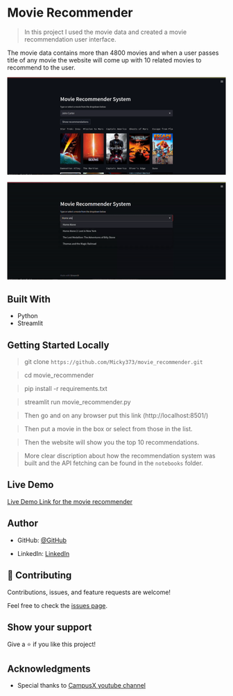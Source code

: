 # Movie Recommender

> In this project I used the movie data and created a movie recommendation user interface.

The movie data contains more than 4800 movies and when a user passes title of any movie
the website will come up with 10 related movies to recommend to the user.

![screenshot](./images_and_gifs/app_screenshot.png)


<img  src="./images_and_gifs/demo.gif"> 


## Built With

- Python
- Streamlit

## Getting Started Locally

> git clone `https://github.com/Micky373/movie_recommender.git`

> cd movie_recommender

> pip install -r requirements.txt

> streamlit run movie_recommender.py

> Then go and on any browser put this link (http://localhost:8501/)

> Then put a movie in the box or select from those in the list.

> Then the website will show you the top 10 recommendations.

> More clear discription about how the recommendation system was built and the API fetching can be found in the `notebooks` folder.

## Live Demo

[Live Demo Link for the movie recommender](https://micky373-movie-recommender-movie-recommender-30zzn3.streamlit.app/)

## Author

- GitHub: [@GitHub](https://github.com/Micky373)

- LinkedIn: [LinkedIn](https://www.linkedin.com/in/michaeltamirie/)

## 🤝 Contributing

Contributions, issues, and feature requests are welcome!

Feel free to check the [issues page](https://github.com/Micky373/movie_recommender/issues).

## Show your support

Give a ⭐️ if you like this project!

## Acknowledgments

- Special thanks to [CampusX youtube channel](https://www.youtube.com/@campusx-official)
